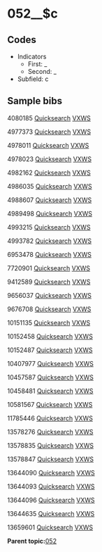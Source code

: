 # 052\_\_$c

## Codes

-   Indicators
    -   First: \_
    -   Second: \_
-   Subfield: c

## Sample bibs

4080185 [Quicksearch](https://search.library.yale.edu/catalog/4080185) [VXWS](http://prodorbis.library.yale.edu:7014/vxws/GetHoldingsService?bibId=4080185)

4977373 [Quicksearch](https://search.library.yale.edu/catalog/4977373) [VXWS](http://prodorbis.library.yale.edu:7014/vxws/GetHoldingsService?bibId=4977373)

4978011 [Quicksearch](https://search.library.yale.edu/catalog/4978011) [VXWS](http://prodorbis.library.yale.edu:7014/vxws/GetHoldingsService?bibId=4978011)

4978023 [Quicksearch](https://search.library.yale.edu/catalog/4978023) [VXWS](http://prodorbis.library.yale.edu:7014/vxws/GetHoldingsService?bibId=4978023)

4982162 [Quicksearch](https://search.library.yale.edu/catalog/4982162) [VXWS](http://prodorbis.library.yale.edu:7014/vxws/GetHoldingsService?bibId=4982162)

4986035 [Quicksearch](https://search.library.yale.edu/catalog/4986035) [VXWS](http://prodorbis.library.yale.edu:7014/vxws/GetHoldingsService?bibId=4986035)

4988607 [Quicksearch](https://search.library.yale.edu/catalog/4988607) [VXWS](http://prodorbis.library.yale.edu:7014/vxws/GetHoldingsService?bibId=4988607)

4989498 [Quicksearch](https://search.library.yale.edu/catalog/4989498) [VXWS](http://prodorbis.library.yale.edu:7014/vxws/GetHoldingsService?bibId=4989498)

4993215 [Quicksearch](https://search.library.yale.edu/catalog/4993215) [VXWS](http://prodorbis.library.yale.edu:7014/vxws/GetHoldingsService?bibId=4993215)

4993782 [Quicksearch](https://search.library.yale.edu/catalog/4993782) [VXWS](http://prodorbis.library.yale.edu:7014/vxws/GetHoldingsService?bibId=4993782)

6953478 [Quicksearch](https://search.library.yale.edu/catalog/6953478) [VXWS](http://prodorbis.library.yale.edu:7014/vxws/GetHoldingsService?bibId=6953478)

7720901 [Quicksearch](https://search.library.yale.edu/catalog/7720901) [VXWS](http://prodorbis.library.yale.edu:7014/vxws/GetHoldingsService?bibId=7720901)

9412589 [Quicksearch](https://search.library.yale.edu/catalog/9412589) [VXWS](http://prodorbis.library.yale.edu:7014/vxws/GetHoldingsService?bibId=9412589)

9656037 [Quicksearch](https://search.library.yale.edu/catalog/9656037) [VXWS](http://prodorbis.library.yale.edu:7014/vxws/GetHoldingsService?bibId=9656037)

9676708 [Quicksearch](https://search.library.yale.edu/catalog/9676708) [VXWS](http://prodorbis.library.yale.edu:7014/vxws/GetHoldingsService?bibId=9676708)

10151135 [Quicksearch](https://search.library.yale.edu/catalog/10151135) [VXWS](http://prodorbis.library.yale.edu:7014/vxws/GetHoldingsService?bibId=10151135)

10152458 [Quicksearch](https://search.library.yale.edu/catalog/10152458) [VXWS](http://prodorbis.library.yale.edu:7014/vxws/GetHoldingsService?bibId=10152458)

10152487 [Quicksearch](https://search.library.yale.edu/catalog/10152487) [VXWS](http://prodorbis.library.yale.edu:7014/vxws/GetHoldingsService?bibId=10152487)

10407977 [Quicksearch](https://search.library.yale.edu/catalog/10407977) [VXWS](http://prodorbis.library.yale.edu:7014/vxws/GetHoldingsService?bibId=10407977)

10457587 [Quicksearch](https://search.library.yale.edu/catalog/10457587) [VXWS](http://prodorbis.library.yale.edu:7014/vxws/GetHoldingsService?bibId=10457587)

10458481 [Quicksearch](https://search.library.yale.edu/catalog/10458481) [VXWS](http://prodorbis.library.yale.edu:7014/vxws/GetHoldingsService?bibId=10458481)

10581567 [Quicksearch](https://search.library.yale.edu/catalog/10581567) [VXWS](http://prodorbis.library.yale.edu:7014/vxws/GetHoldingsService?bibId=10581567)

11785446 [Quicksearch](https://search.library.yale.edu/catalog/11785446) [VXWS](http://prodorbis.library.yale.edu:7014/vxws/GetHoldingsService?bibId=11785446)

13578276 [Quicksearch](https://search.library.yale.edu/catalog/13578276) [VXWS](http://prodorbis.library.yale.edu:7014/vxws/GetHoldingsService?bibId=13578276)

13578835 [Quicksearch](https://search.library.yale.edu/catalog/13578835) [VXWS](http://prodorbis.library.yale.edu:7014/vxws/GetHoldingsService?bibId=13578835)

13578847 [Quicksearch](https://search.library.yale.edu/catalog/13578847) [VXWS](http://prodorbis.library.yale.edu:7014/vxws/GetHoldingsService?bibId=13578847)

13644090 [Quicksearch](https://search.library.yale.edu/catalog/13644090) [VXWS](http://prodorbis.library.yale.edu:7014/vxws/GetHoldingsService?bibId=13644090)

13644093 [Quicksearch](https://search.library.yale.edu/catalog/13644093) [VXWS](http://prodorbis.library.yale.edu:7014/vxws/GetHoldingsService?bibId=13644093)

13644096 [Quicksearch](https://search.library.yale.edu/catalog/13644096) [VXWS](http://prodorbis.library.yale.edu:7014/vxws/GetHoldingsService?bibId=13644096)

13644635 [Quicksearch](https://search.library.yale.edu/catalog/13644635) [VXWS](http://prodorbis.library.yale.edu:7014/vxws/GetHoldingsService?bibId=13644635)

13659601 [Quicksearch](https://search.library.yale.edu/catalog/13659601) [VXWS](http://prodorbis.library.yale.edu:7014/vxws/GetHoldingsService?bibId=13659601)

**Parent topic:**[052](../../tags/052/052.md)


